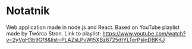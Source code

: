 # Notatnik 
Web application made in node.js and React. Based on YouTube playlist made by Twórca Stron.
Link to playlist: https://www.youtube.com/watch?v=2yVgH3b9Gf8&list=PLAZsLPvWI5XBz8725dtYLTerPsIqDBKKJ
